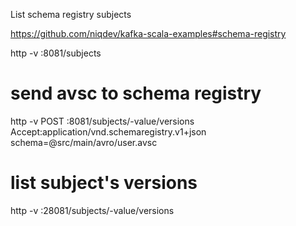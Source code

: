 
List schema registry subjects

https://github.com/niqdev/kafka-scala-examples#schema-registry

http -v :8081/subjects

# send avsc to schema registry

http -v POST :8081/subjects/<topic>-value/versions \
  Accept:application/vnd.schemaregistry.v1+json \
  schema=@src/main/avro/user.avsc

# list subject's versions

http -v :28081/subjects/<topic>-value/versions